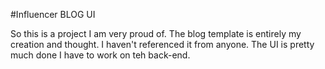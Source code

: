 #Influencer BLOG UI

So this is a project I am very proud of. The blog template is entirely my creation and thought. I haven't referenced it from anyone. The UI is pretty much done I have to work on teh back-end.
